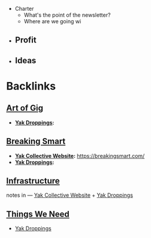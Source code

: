 - Charter
    - What's the point of the newsletter?
    - Where are we going wi
- Profit
    - 
- Ideas
    - 

# Backlinks
## [Art of Gig](<Art of Gig.md>)
- **[Yak Droppings](<Yak Droppings.md>):**

## [Breaking Smart](<Breaking Smart.md>)
- **[Yak Collective Website](<Yak Collective Website.md>):** https://breakingsmart.com/
- **[Yak Droppings](<Yak Droppings.md>):**

## [Infrastructure](<Infrastructure.md>)
notes in — [Yak Collective Website](<Yak Collective Website.md>) + [Yak Droppings](<Yak Droppings.md>)

## [Things We Need](<Things We Need.md>)
- [Yak Droppings](<Yak Droppings.md>)

